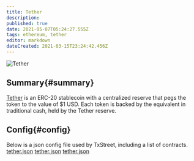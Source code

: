 ```yaml
---
title: Tether
description:
published: true
date: 2021-05-07T05:24:27.555Z
tags: ethereum, tether
editor: markdown
dateCreated: 2021-03-15T23:24:42.456Z
---
```


![Tether](https://txstreet.com/static/img/singles/house_logos/tether.png)

## Summary{#summary}

[Tether](https://tether.to/) is an ERC-20 stablecoin with a centralized reserve that pegs the token to the value of $1 USD. Each token is backed by the equivalent in traditional cash, held by the Tether reserve.

## Config{#config}

Below is a json config file used by TxStreet, including a list of contracts. [tether.json](/ethereum/houses/tether.json) [tether.json](/ethereum/houses/tether.json) [tether.json](/ethereum/houses/tether.json)